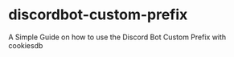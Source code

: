 # discordbot-custom-prefix
A Simple Guide on how to use the Discord Bot Custom Prefix with cookiesdb
